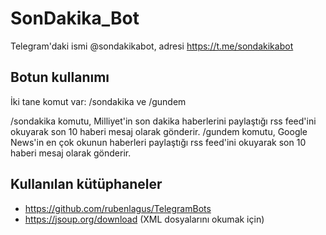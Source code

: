 # SonDakika_Bot
Telegram'daki ismi @sondakikabot, adresi https://t.me/sondakikabot

## Botun kullanımı
İki tane komut var: /sondakika ve /gundem

/sondakika komutu, Milliyet'in son dakika haberlerini paylaştığı rss feed'ini okuyarak son 10 haberi mesaj olarak gönderir.
/gundem komutu, Google News'in en çok okunun haberleri paylaştığı rss feed'ini okuyarak son 10 haberi mesaj olarak gönderir.

## Kullanılan kütüphaneler
- https://github.com/rubenlagus/TelegramBots
- https://jsoup.org/download (XML dosyalarını okumak için)

